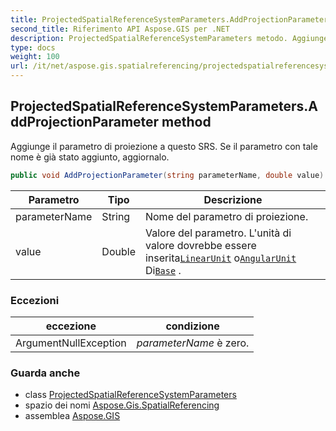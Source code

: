 ```yaml
---
title: ProjectedSpatialReferenceSystemParameters.AddProjectionParameter
second_title: Riferimento API Aspose.GIS per .NET
description: ProjectedSpatialReferenceSystemParameters metodo. Aggiunge il parametro di proiezione a questo SRS. Se il parametro con tale nome è già stato aggiunto aggiornalo.
type: docs
weight: 100
url: /it/net/aspose.gis.spatialreferencing/projectedspatialreferencesystemparameters/addprojectionparameter/
---
```

## ProjectedSpatialReferenceSystemParameters.AddProjectionParameter method

Aggiunge il parametro di proiezione a questo SRS. Se il parametro con tale nome è già stato aggiunto, aggiornalo.

```csharp
public void AddProjectionParameter(string parameterName, double value)
```

| Parametro | Tipo | Descrizione |
| --- | --- | --- |
| parameterName | String | Nome del parametro di proiezione. |
| value | Double | Valore del parametro. L'unità di valore dovrebbe essere inserita[`LinearUnit`](../linearunit/) o[`AngularUnit`](../../geographicspatialreferencesystem/angularunit/) Di[`Base`](../base/) . |

### Eccezioni

| eccezione | condizione |
| --- | --- |
| ArgumentNullException | *parameterName* è zero. |

### Guarda anche

* class [ProjectedSpatialReferenceSystemParameters](../)
* spazio dei nomi [Aspose.Gis.SpatialReferencing](../../projectedspatialreferencesystemparameters/)
* assemblea [Aspose.GIS](../../../)


